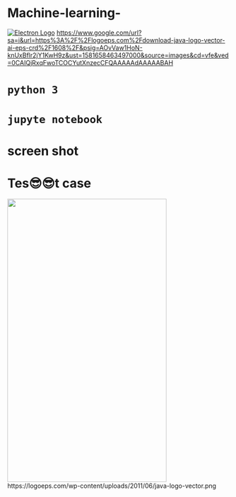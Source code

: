 # Machine-learning-
[![Electron Logo](https://electronjs.org/images/electron-logo.svg)](https://electronjs.org)
https://www.google.com/url?sa=i&url=https%3A%2F%2Flogoeps.com%2Fdownload-java-logo-vector-ai-eps-crd%2F1608%2F&psig=AOvVaw1HoN-knUxBflr2jY1KwH9z&ust=1581658463497000&source=images&cd=vfe&ved=0CAIQjRxqFwoTCOCYutXnzecCFQAAAAAdAAAAABAH
# `python 3`
# `jupyte notebook`
# screen shot 
# Tes😎😎t case

<img src="https://raw.githubusercontent.com/naman14/Hacktoberfest-Android/master/screenshots/screenshot1.png" width="360" height="640">
https://logoeps.com/wp-content/uploads/2011/06/java-logo-vector.png
